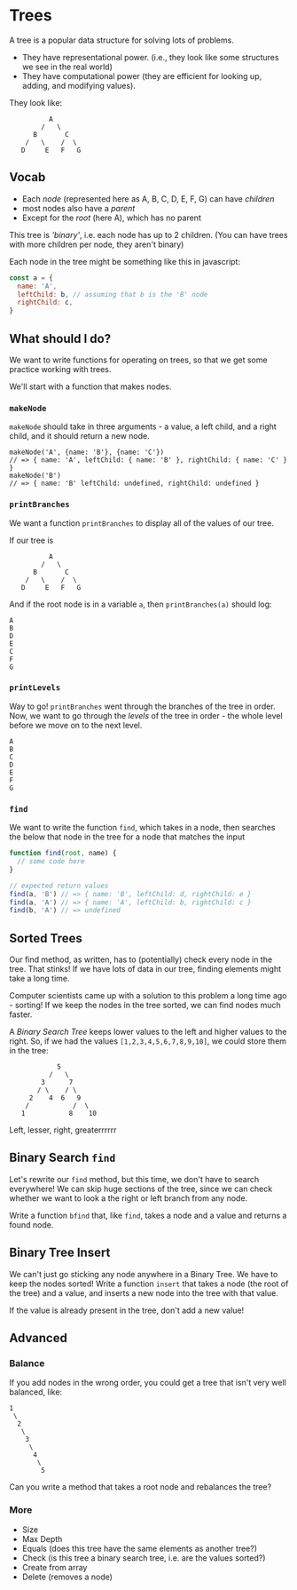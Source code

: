 # Trees

A tree is a popular data structure for solving lots of problems.
- They have representational power. (i.e., they look like some structures we see in the real world)
- They have computational power (they are efficient for looking up, adding, and modifying values).

They look like:

```
          A
        /   \
      B       C
    /   \    /  \
   D     E   F   G
```

## Vocab
- Each _node_ (represented here as A, B, C, D, E, F, G) can have _children_
- most nodes also have a _parent_
- Except for the _root_ (here A), which has no parent

This tree is _'binary'_, i.e. each node has up to 2 children.
(You can have trees with more children per node, they aren't binary)

Each node in the tree might be something like this in javascript:

```js
const a = {
  name: 'A',
  leftChild: b, // assuming that b is the 'B' node
  rightChild: c,
}
```

## What should I do?

We want to write functions for operating on trees, so that we get some practice working with trees.

We'll start with a function that makes nodes.

### `makeNode`

`makeNode` should take in three arguments - a value, a left child, and a right child, and it should return a new node.

```
makeNode('A', {name: 'B'}, {name: 'C'})
// => { name: 'A', leftChild: { name: 'B' }, rightChild: { name: 'C' } }
makeNode('B')
// => { name: 'B' leftChild: undefined, rightChild: undefined }
```

### `printBranches`
We want a function `printBranches` to display all of the values of our tree.

If our tree is

```
          A
        /   \
      B       C
    /   \    /  \
   D     E   F   G
```

And if the root node is in a variable `a`, then `printBranches(a)` should log:

```
A
B
D
E
C
F
G
```

### `printLevels`
Way to go! `printBranches` went through the branches of the tree in order. Now, we want to go through the _levels_ of the tree in order - the whole level before we move on to the next level.

```
A
B
C
D
E
F
G
```

### `find`
We want to write the function `find`, which takes in a node, then searches the below that node in the tree for a node that matches the input

```js
function find(root, name) {
  // some code here
}

// expected return values
find(a, 'B') // => { name: 'B', leftChild: d, rightChild: e }
find(a, 'A') // => { name: 'A', leftChild: b, rightChild: c }
find(b, 'A') // => undefined
```

## Sorted Trees

Our find method, as written, has to (potentially) check every node in the tree. That stinks! If we have lots of data in our tree, finding elements might take a long time.

Computer scientists came up with a solution to this problem a long time ago - sorting! If we keep the nodes in the tree sorted, we can find nodes much faster.

A _Binary Search Tree_ keeps lower values to the left and higher values to the right. So, if we had the values `[1,2,3,4,5,6,7,8,9,10]`, we could store them in the tree:

```
            5
          /   \
        3      7
       / \    / \
     2    4  6   9
    /           /  \
   1           8    10
```

Left, lesser, right, greaterrrrrr

## Binary Search `find`

Let's rewrite our `find` method, but this time, we don't have to search everywhere! We can skip huge sections of the tree, since we can check whether we want to look a the right or left branch from any node.

Write a function `bfind` that, like `find`, takes a node and a value and returns a found node.

## Binary Tree Insert

We can't just go sticking any node anywhere in a Binary Tree. We have to keep the nodes sorted! Write a function `insert` that takes a node (the root of the tree) and a value, and inserts a new node into the tree with that value.

If the value is already present in the tree, don't add a new value!

## Advanced

### Balance
If you add nodes in the wrong order, you could get a tree that isn't very well balanced, like:
```
1
 \
  2
   \
    3
     \
      4
       \
        5
```

Can you write a method that takes a root node and rebalances the tree?

### More

- Size
- Max Depth
- Equals (does this tree have the same elements as another tree?)
- Check (is this tree a binary search tree, i.e. are the values sorted?)
- Create from array
- Delete (removes a node)

